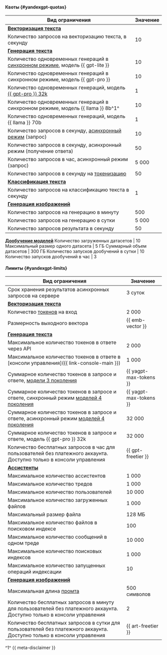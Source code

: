 #### Квоты {#yandexgpt-quotas}

Вид ограничения | Значение
----- | -----
**[Векторизация текста](../foundation-models/concepts/embeddings.md)** |
Количество запросов на векторизацию текста, в секунду | 10
**[Генерация текста](../foundation-models/concepts/yandexgpt/index.md)** |
Количество одновременных генераций в [синхронном режиме](../foundation-models/concepts/index.md#working-mode), модель {{ gpt-lite }} | 10
Количество одновременных генераций в синхронном режиме, модель {{ gpt-pro }} | 10
Количество одновременных генераций, модель [{{ gpt-pro }} 32k](../foundation-models/concepts/yandexgpt/models.md#generation) | 1
Количество одновременных генераций в синхронном режиме, модель {{ llama }} 8b^1^ | 10
Количество одновременных генераций, модель {{ llama }} 70b | 1
Количество запросов в секунду, [асинхронный режим](../foundation-models/concepts/index.md#working-mode) (запрос) | 10
Количество запросов в секунду, асинхронный режим (получение ответа) | 50
Количество запросов в час, асинхронный режим (запрос) | 5 000
Количество запросов в секунду на [токенизацию](../foundation-models/text-generation/api-ref/grpc/Tokenizer/index.md) | 50
**[Классификация текста](../foundation-models/concepts/classifier/index.md)** |
Количество запросов на классификацию текста в секунду | 1
**[Генерация изображений](../foundation-models/concepts/yandexart/index.md)** |
Количество запросов на генерацию в минуту | 500
Количество запросов на генерацию в сутки | 5 000
Количество запросов результата в секунду | 50
**[Дообучение моделей](../foundation-models/concepts/tuning/index.md)**
Количество загруженных датасетов | 10 
Максимальный размер одного датасета | 5 ГБ
Суммарный объем датасетов | 300 ГБ
Количество запусков дообучений в сутки | 10
Количество запусков дообучений в час | 3

#### Лимиты {#yandexgpt-limits}

Вид ограничения | Значение
----- | -----
Срок хранения результатов асинхронных запросов на сервере | 3 суток
**[Векторизация текста](../foundation-models/concepts/embeddings.md)** |
Количество [токенов](../foundation-models/concepts/yandexgpt/tokens.md) на вход | 2 000
Размерность выходного вектора | {{ emb-vector }}
**[Генерация текста](../foundation-models/concepts/yandexgpt/index.md)** |
Максимальное количество токенов в ответе через API | 2 000 
Максимальное количество токенов в ответе в [консоли управления]({{ link-console-main }}) | 1 000
Суммарное количество токенов в запросе и ответе, [модели 3 поколения](../foundation-models/concepts/yandexgpt/models.md) | {{ yagpt-max-tokens }}
Суммарное количество токенов в запросе и ответе, синхронный режим [моделей 4 поколения](../foundation-models/concepts/yandexgpt/models.md) | {{ yagpt-max-tokens }}
Суммарное количество токенов в запросе и ответе, асинхронный режим [моделей 4 поколения](../foundation-models/concepts/yandexgpt/models.md) | 32 000
Суммарное количество токенов в запросе и ответе, модель {{ gpt-pro }} 32k | 32 000
Количество бесплатных запросов в час для пользователей без платежного аккаунта. Доступно только в консоли управления | {{ gpt-freetier }}
**[Ассистенты](../foundation-models/concepts/assistant/index.md)**|
Максимальное количество ассистентов | 1 000
Максимальное количество тредов | 1 000
Максимальное количество пользователей | 10 000
Максимальное количество загруженных файлов | 1 000
Максимальный размер файла | 128 МБ
Максимальное количество файлов в поисковом индексе | 100
Максимальное количество сообщений в одном треде | 10 000
Максимальное количество поисковых индексов | 1 000
Максимальное количество запущенных операций индексации | 10
**[Генерация изображений](../foundation-models/concepts/yandexart/index.md)** |
Максимальная длина [промта](../foundation-models/concepts/index.md#prompt) | 500 символов
Количество бесплатных запросов в минуту для пользователей без платежного аккаунта. Доступно только в консоли управления | 2
Количество бесплатных запросов в сутки для пользователей без платежного аккаунта. Доступно только в консоли управления | {{ art-freetier }}


^1^ {{ meta-disclaimer }}